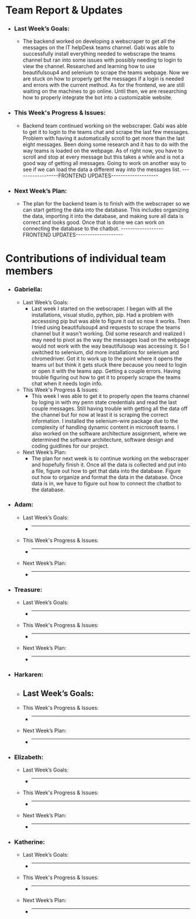 # Team Report & Updates
  - ### Last Week’s Goals:
      -  The backend worked on developing a webscraper to get all the messages on the IT helpDesk teams channel. Gabi was able to successfully install everything needed to webscrape the teams channel but ran into some issues with possibly needing to login to view the channel. Researched and learning how to use beautifulsoup4 and selenium to scrape the teams webpage. Now we are stuck on how to properly get the messages if a login is needed and errors with the current method. As for the frontend, we are still waiting on the machines to go online. Until then, we are researching how to properly integrate the bot into a customizable website.
  - ### This Week's Progress & Issues:
      - Backend team continued working on the webscraper. Gabi was able to get it to login to the teams chat and scrape the last few messages. Problem with having it automatically scroll to get more than the last eight messages. Been doing some research and it has to do with the way teams is loaded on the webpage. As of right now, you have to scroll and stop at every message but this takes a while and is not a good way of getting all messages. Going to work on another way to see if we can load the data  a different way into the messages list. ------------------FRONTEND UPDATES--------------------
  - ### Next Week’s Plan:
      -  The plan for the backend team is to finish with the webscraper so we can start getting the data into the database. This includes organizing the data, importing it into the database, and making sure all data is correct and looks good. Once that is done we can work on connecting the database to the chatbot.  ------------------FRONTEND UPDATES--------------------

# Contributions of individual team members
  - ### Gabriella:
      - Last Week’s Goals:
          -  Last week I started on the webscraper. I began with all the installations, visual studio, python, pip. Had a problem with accesssing pip but was able to figure it out so now it works. Then I tried using beautifulsoup4 and requests to scrape the teams channel but it wasn't working. Did some research and realized I may need to pivot as the way the messages load on the webpage would not work with the way beautifulsoup was accessing it. So I switched to selenium, did more installations for selenium and chromedriver. Got it to work up to the point where it opens the teams url but think it gets stuck there because you need to login or open it with the teams app. Getting a couple errors. Having trouble figuring out how to get it to properly scrape the teams chat when it needs login info.
      - This Week's Progress & Issues:
          -  This week I was able to get it to properly open the teams channel by loging in with my penn state credentials and read the last couple messages. Still having trouble with getting all the data off the channel but for now at least it is scraping the correct information. I installed the selenium-wire package due to the complexity of handling dynamic content in microsoft teams. I also worked on the software architecture assignment, where we determined the software architecture, software design and coding guidlines for our project.
      - Next Week’s Plan:
          -  The plan for next week is to continue working on the webscraper and hopefully finish it. Once all the data is collected and put into a file, figure out how to get that data into the database. Figure out how to organize and format the data in the database. Once data is in, we have to figure out how to connect the chatbot to the database.
  
  - ### Adam:
      - Last Week’s Goals:
          -  ________________________________________________________________
      - This Week's Progress & Issues:
          -  ________________________________________________________________
      - Next Week’s Plan:
          -  ________________________________________________________________
        
  - ### Treasure:
      - Last Week’s Goals:
          -  ________________________________________________________________
      - This Week's Progress & Issues:
          -  ________________________________________________________________
      - Next Week’s Plan:
          -  ________________________________________________________________
          
  - ### Harkaren:
      - Last Week’s Goals:
          - 
      - This Week's Progress & Issues:
          -  ________________________________________________________________
      - Next Week’s Plan:
          -  ________________________________________________________________
        
  - ### Elizabeth:
      - Last Week’s Goals:
          -  ________________________________________________________________
      - This Week's Progress & Issues:
          -  ________________________________________________________________
      - Next Week’s Plan:
          -  ________________________________________________________________
        
  - ### Katherine:
      - Last Week’s Goals:
          -  ________________________________________________________________
      - This Week's Progress & Issues:
          -  ________________________________________________________________
      - Next Week’s Plan:
          -  ________________________________________________________________
